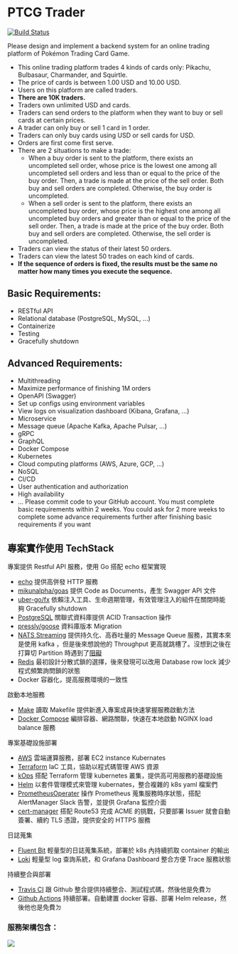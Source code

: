 # PTCG Trader
[![Build Status](https://travis-ci.com/XiaoXiaoSN/ptcg_trader.svg?branch=master)](https://travis-ci.com/XiaoXiaoSN/ptcg_trader)

Please design and implement a backend system for an online trading platform of Pokémon Trading Card Game.
- This online trading platform trades 4 kinds of cards only: Pikachu, Bulbasaur, Charmander, and Squirtle.
- The price of cards is between 1.00 USD and 10.00 USD.
- Users on this platform are called traders.
- **There are 10K traders.**
- Traders own unlimited USD and cards.
- Traders can send orders to the platform when they want to buy or sell cards at certain prices.
- A trader can only buy or sell 1 card in 1 order.
- Traders can only buy cards using USD or sell cards for USD.
- Orders are first come first serve.
- There are 2 situations to make a trade:
    - When a buy order is sent to the platform, there exists an uncompleted sell order, whose price is the lowest one among all uncompleted sell orders and less than or equal to the price of the buy order. Then, a trade is made at the price of the sell order. Both buy and sell orders are completed. Otherwise, the buy order is uncompleted.
    - When a sell order is sent to the platform, there exists an uncompleted buy order, whose price is the highest one among all uncompleted buy orders and greater than or equal to the price of the sell order. Then, a trade is made at the price of the buy order. Both buy and sell orders are completed. Otherwise, the sell order is uncompleted.
- Traders can view the status of their latest 50 orders.
- Traders can view the latest 50 trades on each kind of cards.
- **If the sequence of orders is fixed, the results must be the same no matter how many times you execute the sequence.**

## Basic Requirements:
- RESTful API
- Relational database (PostgreSQL, MySQL, ...)
- Containerize
- Testing
- Gracefully shutdown
## Advanced Requirements:
- Multithreading
- Maximize performance of finishing 1M orders
- OpenAPI (Swagger)
- Set up configs using environment variables
- View logs on visualization dashboard (Kibana, Grafana, ...)
- Microservice
- Message queue (Apache Kafka, Apache Pulsar, ...)
- gRPC
- GraphQL
- Docker Compose
- Kubernetes
- Cloud computing platforms (AWS, Azure, GCP, ...) 
- NoSQL
- CI/CD
- User authentication and authorization
- High availability
- ...
Please commit code to your GitHub account.
You must complete basic requirements within 2 weeks. You could ask for 2 more weeks to complete some advance requirements further after finishing basic requirements if you want


## 專案實作使用 TechStack

專案提供 Restful API 服務，使用 Go 搭配 echo 框架實現
- [echo](https://github.com/labstack/echo) 提供高併發 HTTP 服務
- [mikunalpha/goas](https://github.com/mikunalpha/goas) 提供 Code as Documents，產生 Swagger API 文件
- [uber-go/fx](https://github.com/uber-go/fx) 依賴注入工具、生命週期管理，有效管理注入的組件在關閉時能夠 Gracefully shutdown
- [PostgreSQL](https://www.postgresql.org/) 關聯式資料庫提供 ACID Transaction 操作
- [pressly/goose](https://github.com/pressly/goose) 資料庫版本 Migration
- [NATS Streaming](https://github.com/nats-io/nats-streaming-server) 提供持久化、高吞吐量的 Message Queue 服務，其實本來是使用 kafka ，但是後來想說他的 Throughput 更高就跳槽了。沒想到之後在打算切 Partition 時遇到了[阻礙](https://github.com/nats-io/nats-streaming-server/issues/524)
- [Redis](https://redis.io/) 最初設計分散式鎖的選擇，後來發現可以改用 Database row lock 減少程式頻繁詢問鎖的狀態
- Docker 容器化，提高服務環境的一致性

啟動本地服務
- [Make](https://www.gnu.org/software/make/) 讀取 Makefile 提供新進入專案成員快速掌握服務啟動方法
- [Docker Compose](https://docs.docker.com/compose/) 編排容器、網路關聯，快速在本地啟動 NGINX load balance 服務


專案基礎設施部署
- [AWS](https://aws.amazon.com/tw/) 雲端運算服務，部署 EC2 instance Kubernates
- [Terraform](https://www.terraform.io/) IaC 工具，協助以程式碼管理 AWS 資源
- [kOps](https://github.com/kubernetes/kops) 搭配 Terraform 管理 kubernetes 叢集，提供高可用服務的基礎設施
- [Helm](https://helm.sh/) 以套件管理模式來管理 kubernates，整合複雜的 k8s yaml 檔案們
- [PrometheusOperater](https://github.com/prometheus-operator/prometheus-operator) 操作 Prometheus 蒐集服務時序狀態，搭配 AlertManager Slack 告警，並提供 Grafana 監控介面
- [cert-manager](https://cert-manager.io/) 搭配 Route53 完成 ACME 的挑戰，只要部署 Issuer 就會自動簽署、續約 TLS 憑證，提供安全的 HTTPS 服務

日誌蒐集
- [Fluent Bit](https://fluentbit.io/) 輕量型的日誌蒐集系統，部署於 k8s 內持續抓取 container 的輸出
- [Loki](https://grafana.com/oss/loki/) 輕量型 log 查詢系統，和 Grafana Dashboard 整合方便 Trace 服務狀態


持續整合與部署
- [Travis CI](https://travis-ci.org/) 跟 Github 整合提供持續整合、測試程式碼，然後他是免費ㄉ
- [Github Actions](https://github.com/features/actions) 持續部署。自動建置 docker 容器、部署 Helm release，然後他也是免費ㄉ


### 服務架構包含：
![](http://www.plantuml.com/plantuml/proxy?cache=no&src=https://raw.githubusercontent.com/XiaoXiaoSN/ptcg_trader/master/documents/architecture.puml)

